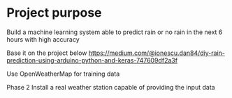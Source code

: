 Project purpose
===============
Build a machine learning system able to predict rain or no rain in the next 6 hours with high accuracy

Base it on the project below
https://medium.com/@ionescu.dan84/diy-rain-prediction-using-arduino-python-and-keras-747609df2a3f

Use OpenWeatherMap for training data

Phase 2
Install a real weather station capable of providing the input data
